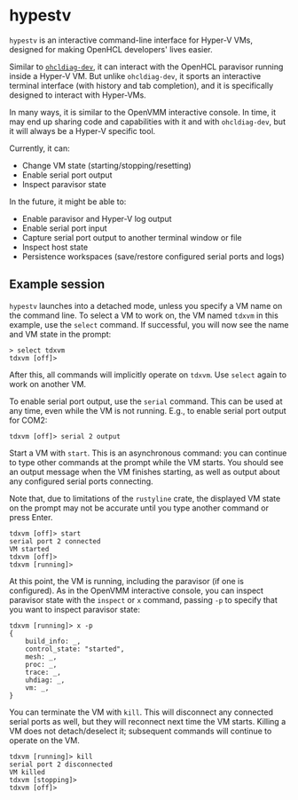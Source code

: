 # hypestv

`hypestv` is an interactive command-line interface for Hyper-V VMs, designed for
making OpenHCL developers' lives easier.

Similar to [`ohcldiag-dev`][], it can interact with the OpenHCL paravisor
running inside a Hyper-V VM. But unlike `ohcldiag-dev`, it sports an interactive
terminal interface (with history and tab completion), and it is specifically
designed to interact with Hyper-VMs.

[`ohcldiag-dev`]: ../../reference/openhcl/diag/ohcldiag_dev.md

In many ways, it is similar to the OpenVMM interactive console. In time, it may
end up sharing code and capabilities with it and with `ohcldiag-dev`, but it
will always be a Hyper-V specific tool.

Currently, it can:

* Change VM state (starting/stopping/resetting)
* Enable serial port output
* Inspect paravisor state

In the future, it might be able to:

* Enable paravisor and Hyper-V log output
* Enable serial port input
* Capture serial port output to another terminal window or file
* Inspect host state
* Persistence workspaces (save/restore configured serial ports and logs)

## Example session

`hypestv` launches into a detached mode, unless you specify a VM name on the
command line. To select a VM to work on, the VM named `tdxvm` in this example,
use the `select` command. If successful, you will now see the name and VM state
in the prompt:

```
> select tdxvm
tdxvm [off]>
```

After this, all commands will implicitly operate on `tdxvm`. Use `select` again
to work on another VM.

To enable serial port output, use the `serial` command. This can be used at any
time, even while the VM is not running. E.g., to enable serial port output for
COM2:

```
tdxvm [off]> serial 2 output
```

Start a VM with `start`. This is an asynchronous command: you can continue to
type other commands at the prompt while the VM starts. You should see an output
message when the VM finishes starting, as well as output about any configured
serial ports connecting.

Note that, due to limitations of the `rustyline` crate, the displayed VM state
on the prompt may not be accurate until you type another command or press Enter.

```
tdxvm [off]> start
serial port 2 connected
VM started
tdxvm [off]>
tdxvm [running]>
```

At this point, the VM is running, including the paravisor (if one is
configured). As in the OpenVMM interactive console, you can inspect paravisor
state with the `inspect` or `x` command, passing `-p` to specify that you want
to inspect paravisor state:

```
tdxvm [running]> x -p
{
    build_info: _,
    control_state: "started",
    mesh: _,
    proc: _,
    trace: _,
    uhdiag: _,
    vm: _,
}
```

You can terminate the VM with `kill`. This will disconnect any connected serial
ports as well, but they will reconnect next time the VM starts. Killing a VM
does not detach/deselect it; subsequent commands will continue to operate on the
VM.

```
tdxvm [running]> kill
serial port 2 disconnected
VM killed
tdxvm [stopping]>
tdxvm [off]>
```
